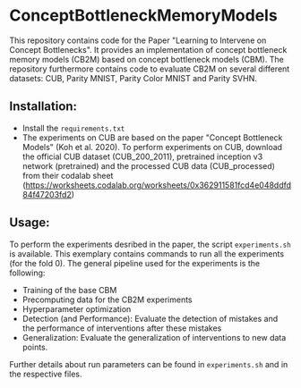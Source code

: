 # ConceptBottleneckMemoryModels

This repository contains code for the Paper "Learning to Intervene on Concept Bottlenecks". It provides an implementation of concept bottleneck memory models (CB2M) based on concept bottleneck models (CBM).
The repository furthermore contains code to evaluate CB2M on several different datasets: CUB, Parity MNIST, Parity Color MNIST and Parity SVHN. 

## Installation:

* Install the `requirements.txt`
* The experiments on CUB are based on the paper "Concept Bottleneck Models" (Koh et al. 2020). To perform experiments on CUB, download the official CUB dataset (CUB_200_2011), pretrained inception v3 network (pretrained) and the processed CUB data (CUB_processed) from their codalab sheet (https://worksheets.codalab.org/worksheets/0x362911581fcd4e048ddfd84f47203fd2)

## Usage:

To perform the experiments desribed in the paper, the script `experiments.sh` is available. This exemplary contains commands to run all the experiments (for the fold 0). The general pipeline used for the experiments is the following:

* Training of the base CBM
* Precomputing data for the CB2M experiments
* Hyperparameter optimization
* Detection (and Performance): Evaluate the detection of mistakes and the performance of interventions after these mistakes
* Generalization: Evaluate the generalization of interventions to new data points.

Further details about run parameters can be found in `experiments.sh` and in the respective files.
